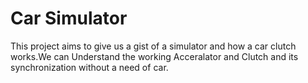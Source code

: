 # Car Simulator
This project aims to give us a gist of a simulator and how a car clutch works.We can Understand the working Acceralator and Clutch and its synchronization without a need of car.
